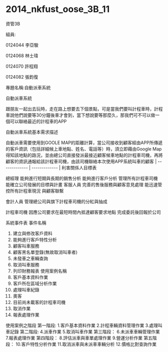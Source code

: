 2014_nkfust_oose_3B_11
======================
資管3B


組員:

0124044 李亞駿


0124068 林士瑋


0124070 許程翔


0124082 張鈞復



專題名稱:自動派車系統

自動派車系統
  
   跟朋友一起出去玩時，走在路上想要去下個景點，可是當我們要叫計程車時，計程車說他們說要等30分鐘後車才會到，當下想說要等那麼久，那我們可不可以做一個可以聯絡最近的計程車的APP
  
自動派車系統基本需求描述

  自動派車需要使用到GOOLE MAP的距離計算，當公司接收到顧客經由APP所傳遞的客戶資訊（包括詳細候上車地點、姓名、電話等）時，須立即藉由Google Map得知該地點的路況，並由總公司直接發派最接近顧客候車地點的計程車司機，再將顧客的資訊通報給該計程車司機，由該司機聯絡本次使用APP系統叫車的顧客
| ------------- | ------------- |
利害關係人目標表

總經理	能夠進行短期與長期的銷售分析
能夠進行客戶分析
管理所有計程車司機
能確立公司發展的目標與計畫
客服人員	完善的售後服務與顧客意見處理
能迅速管控所有計程車現況
與顧客聯繫

會計人員	管理總公司與旗下計程車司機的分紅與抽成



計程車司機	因應公司要求在最短時間內抵達顧客要求地點
完成委託後回報於公司


	



系統事件表
事件名稱
1. 建立與修改客戶資料
2. 能夠進行客戶特性分析
3. 顧客叫車服務
4. 顧客黑名單登錄(無故取消叫車者)
5. 未發車之車輛查詢
6. 取消叫車服務
7. 列印財務報表
	使用案例名稱
1.	客戶基本資料作業
2.	客戶所在區域分析作業
3.	處理叫車紀錄
4.	奧客
5.	目前尚未載客的計程車司機
6.	取消作業
7.	報表處理作業

使用案例之階段
第一階段:
 1.客戶基本資料作業
 2.計程車輛資料管理作業
 3.處理叫車記錄
第二階段:
4.派車作業
 5.取消叫車作業
第三階段：
 6.未派車車輛管理作業
 7.報表處理作業
第四階段： 
 8.評估派車與車單處理作業
 9.營運分析作業
第五階段： 
 10.客戶特性分析作業
 11.取消派車與未派車車輛分析
 12.價格比對查詢作業

